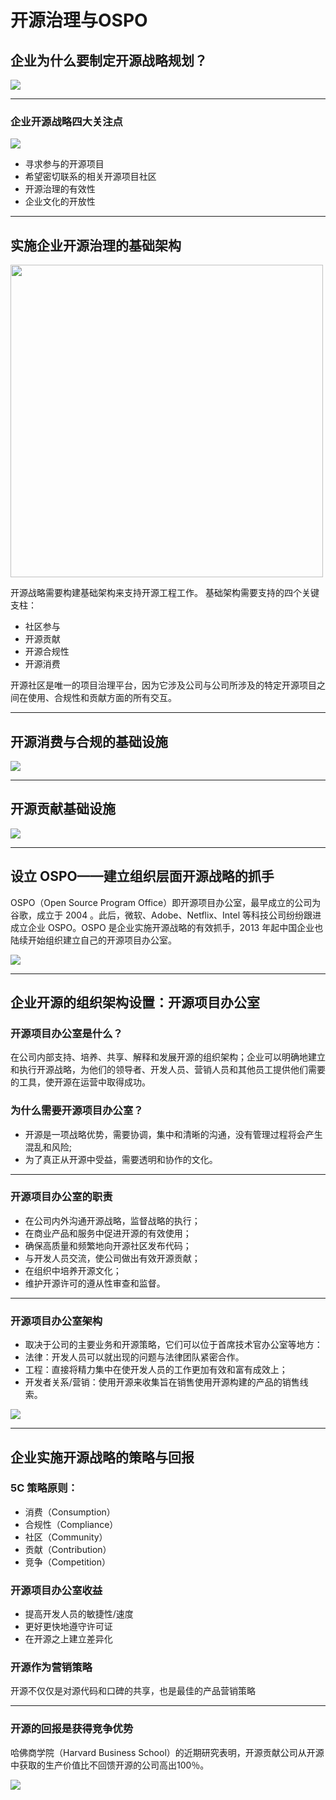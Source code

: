 # 开源治理与OSPO

## 企业为什么要制定开源战略规划？

![](./img/OSS-Strategy.png)

---

### 企业开源战略四大关注点

![](./img/4-major-concerns.png)

* 寻求参与的开源项目
* 希望密切联系的相关开源项目社区
* 开源治理的有效性
* 企业文化的开放性

---

## 实施企业开源治理的基础架构

<img src="./img/Open-Source-Governance-Infrastructure.png" width="500px">

开源战略需要构建基础架构来支持开源工程工作。
基础架构需要支持的四个关键支柱：

* 社区参与
* 开源贡献
* 开源合规性
* 开源消费

开源社区是唯一的项目治理平台，因为它涉及公司与公司所涉及的特定开源项目之间在使用、合规性和贡献方面的所有交互。 

---

## 开源消费与合规的基础设施

![](./img/Open-Source-Governance-Infrastructure-1.png)

---

## 开源贡献基础设施

![](./img/Open-Source-Governance-Infrastructure-2.png)

---

## 设立 OSPO——建立组织层面开源战略的抓手

OSPO（Open Source Program Office）即开源项目办公室，最早成立的公司为谷歌，成立于 2004 。此后，微软、Adobe、Netflix、Intel 等科技公司纷纷跟进成立企业 OSPO。OSPO 是企业实施开源战略的有效抓手，2013 年起中国企业也陆续开始组织建立自己的开源项目办公室。

![](./img/OSPO.png)

---

## 企业开源的组织架构设置：开源项目办公室

### 开源项目办公室是什么？

在公司内部支持、培养、共享、解释和发展开源的组织架构；企业可以明确地建立和执行开源战略，为他们的领导者、开发人员、营销人员和其他员工提供他们需要的工具，使开源在运营中取得成功。

### 为什么需要开源项目办公室？

* 开源是一项战略优势，需要协调，集中和清晰的沟通，没有管理过程将会产生混乱和风险;
* 为了真正从开源中受益，需要透明和协作的文化。

---

### 开源项目办公室的职责

* 在公司内外沟通开源战略，监督战略的执行；
* 在商业产品和服务中促进开源的有效使用；
* 确保高质量和频繁地向开源社区发布代码；
* 与开发人员交流，使公司做出有效开源贡献；
* 在组织中培养开源文化；
* 维护开源许可的遵从性审查和监督。

---

### 开源项目办公室架构

* 取决于公司的主要业务和开源策略，它们可以位于首席技术官办公室等地方：
* 法律：开发人员可以就出现的问题与法律团队紧密合作。
* 工程：直接将精力集中在使开发人员的工作更加有效和富有成效上；
* 开发者关系/营销：使用开源来收集旨在销售使用开源构建的产品的销售线索。

![](./img/OSPO-2.png)

---

## 企业实施开源战略的策略与回报

### 5C 策略原则：

* 消费（Consumption）
* 合规性（Compliance）
* 社区（Community）
* 贡献（Contribution）
* 竞争（Competition）

### 开源项目办公室收益

* 提高开发人员的敏捷性/速度 
* 更好更快地遵守许可证 
* 在开源之上建立差异化

### 开源作为营销策略

开源不仅仅是对源代码和口碑的共享，也是最佳的产品营销策略

---

### 开源的回报是获得竞争优势

哈佛商学院（Harvard Business School）的近期研究表明，开源贡献公司从开源中获取的生产价值比不回馈开源的公司高出100％。

![](./img/OSPO-3.png)